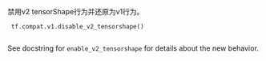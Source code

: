 禁用v2 tensorShape行为并还原为v1行为。

```
 tf.compat.v1.disable_v2_tensorshape()
 
```

See docstring for  `enable_v2_tensorshape`  for details about the new behavior.

